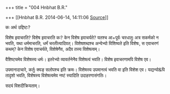 +++
title = "004 Hnbhat B.R."

+++
[[Hnbhat B.R.	2014-06-14, 14:11:06 [Source](https://groups.google.com/g/samskrita/c/Rrn8li0gIbA)]]



कः अर्थ उद्दिष्टः?

  

विशेष इवाचरति? विशेष इवाचरति कः? केन विशेष इवाचर्यते? यतश्च आ+पूर्वः चरधातुः अत्र सकर्मको न भवति, यथा धर्ममाचरति, धर्मं चरतीत्यादिवत्। विशेषशब्दश्च अन्येभ्यो विशिष्यते इति विशेषः, स एवाचरणं कथम्? केन विशेष एवाचर्यते, विशेषेणैव, अदैव तस्य विशेषत्वम्।

  

वैशिष्ट्यमेव विशेषस्य धर्मः। इतरेभ्यो व्यावर्तनेनैव विशेषत्वं भवति। विशेष इवाचरणामपि विशेष एव।

उपमानादाचारे, कर्तुः क्यङ् सलोपश्च इति क्रमः। विशेषस्य उपमानत्वं भवति वा इति विशेश एव। यद्यन्यो&पि तादृशो भवति, विशेषस्य विशेषत्वमेव नष्टं स्यादिति उदाहरणासंगतिः।

  

सदयं विशदीक्रियताम्।

  



